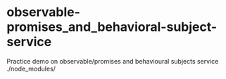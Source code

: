 # observable-promises_and_behavioral-subject-service
Practice demo on observable/promises and behavioural subjects service
./node_modules/
